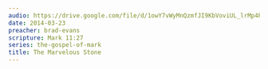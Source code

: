 ```yaml
---
audio: https://drive.google.com/file/d/1owY7vWyMnQzmfJI9KbVoviUL_lrMp4PU/view
date: 2014-03-23
preacher: brad-evans
scripture: Mark 11:27
series: the-gospel-of-mark
title: The Marvelous Stone
---
```

